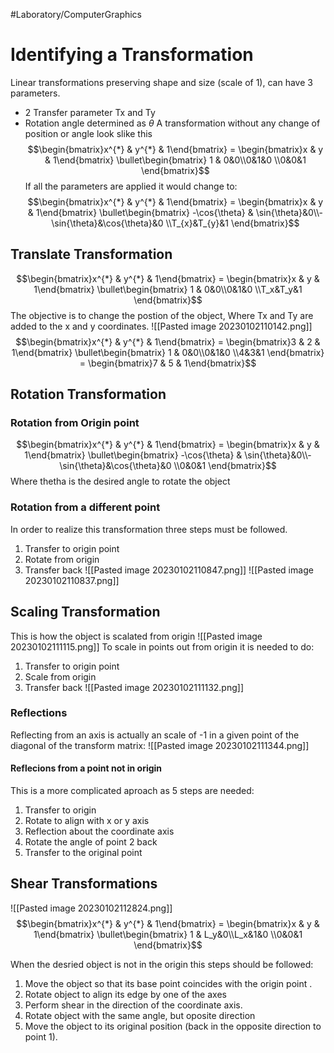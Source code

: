 #Laboratory/ComputerGraphics 
# Identifying a Transformation
Linear transformations preserving shape and size (scale of 1), can have 3 parameters.
- 2 Transfer parameter Tx and Ty
- Rotation angle determined as $\theta$
A transformation without any change of position or angle look slike this
$$\begin{bmatrix}x^{*} & y^{*} & 1\end{bmatrix} = \begin{bmatrix}x & y & 1\end{bmatrix}   
\bullet\begin{bmatrix} 1 & 0&0\\0&1&0  \\0&0&1 \end{bmatrix}$$
If all the parameters are applied it would change to:
$$\begin{bmatrix}x^{*} & y^{*} & 1\end{bmatrix} = \begin{bmatrix}x & y & 1\end{bmatrix}   
\bullet\begin{bmatrix} -\cos{\theta} & \sin{\theta}&0\\- \sin{\theta}&\cos{\theta}&0  \\T_{x}&T_{y}&1 \end{bmatrix}$$
## Translate Transformation
$$\begin{bmatrix}x^{*} & y^{*} & 1\end{bmatrix} = \begin{bmatrix}x & y & 1\end{bmatrix}   
\bullet\begin{bmatrix} 1 & 0&0\\0&1&0  \\T_x&T_y&1 \end{bmatrix}$$
The objective is to change the postion of the object, Where Tx and Ty are added to the x and y coordinates. 
![[Pasted image 20230102110142.png]]
$$\begin{bmatrix}x^{*} & y^{*} & 1\end{bmatrix} = \begin{bmatrix}3 & 2 & 1\end{bmatrix}   
\bullet\begin{bmatrix} 1 & 0&0\\0&1&0  \\4&3&1 \end{bmatrix} = \begin{bmatrix}7 & 5 & 1\end{bmatrix}$$
## Rotation Transformation
### Rotation from Origin point
$$\begin{bmatrix}x^{*} & y^{*} & 1\end{bmatrix} = \begin{bmatrix}x & y & 1\end{bmatrix}   
\bullet\begin{bmatrix} -\cos{\theta} & \sin{\theta}&0\\- \sin{\theta}&\cos{\theta}&0  \\0&0&1 \end{bmatrix}$$
Where thetha is the desired angle to rotate the object
### Rotation from a different point
In order to realize this transformation three steps must be followed.
1. Transfer to origin point
2. Rotate from origin
3. Transfer back
![[Pasted image 20230102110847.png]]
![[Pasted image 20230102110837.png]]

## Scaling Transformation
This is how the object is scalated from origin
![[Pasted image 20230102111115.png]]
To scale in points out from origin it is needed to do:
1. Transfer to origin point
2. Scale from origin
3. Transfer back
![[Pasted image 20230102111132.png]]
### Reflections
Reflecting from an axis is actually an scale of -1 in a given point of the diagonal of the transform matrix:
![[Pasted image 20230102111344.png]]
#### Reflecions from a point not in origin
This is a more complicated aproach as 5 steps are needed:
1. Transfer to origin
2. Rotate to align with x or y axis
3. Reflection about the coordinate axis
4. Rotate the angle of point 2 back
5. Transfer to the original point

## Shear Transformations
![[Pasted image 20230102112824.png]]
$$\begin{bmatrix}x^{*} & y^{*} & 1\end{bmatrix} = \begin{bmatrix}x & y & 1\end{bmatrix}   
\bullet\begin{bmatrix} 1 & L_y&0\\L_x&1&0  \\0&0&1 \end{bmatrix}$$

When the desried object is not in the origin this steps should be followed:
1. Move the object so that its base point coincides with the origin point . 
2. Rotate object to align its edge by one of the axes 
3. Perform shear in the direction of the coordinate axis. 
4. Rotate object with the same angle, but oposite direction 
5. Move the object to its original position (back in the opposite direction to point 1).